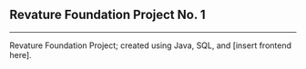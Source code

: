 ## Revature Foundation Project No. 1
---
Revature Foundation Project; created using Java, SQL, and [insert frontend here].
